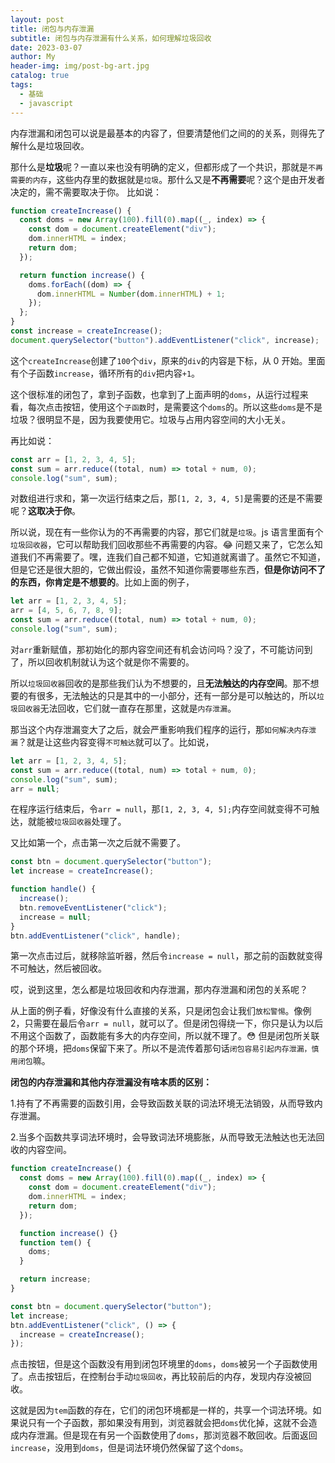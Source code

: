 ```yaml
---
layout: post
title: 闭包与内存泄漏
subtitle: 闭包与内存泄漏有什么关系，如何理解垃圾回收
date: 2023-03-07
author: My
header-img: img/post-bg-art.jpg
catalog: true
tags:
  - 基础
  - javascript
---
```


内存泄漏和闭包可以说是最基本的内容了，但要清楚他们之间的的关系，则得先了解什么是垃圾回收。

那什么是**垃圾**呢？一直以来也没有明确的定义，但都形成了一个共识，那就是`不再需要的内存`，这些内存里的数据就是`垃圾`。那什么又是**不再需要**呢？这个是由开发者决定的，需不需要取决于你。
比如说：

```js
function createIncrease() {
  const doms = new Array(100).fill(0).map((_, index) => {
    const dom = document.createElement("div");
    dom.innerHTML = index;
    return dom;
  });

  return function increase() {
    doms.forEach((dom) => {
      dom.innerHTML = Number(dom.innerHTML) + 1;
    });
  };
}
const increase = createIncrease();
document.querySelector("button").addEventListener("click", increase);
```

这个`createIncrease`创建了`100`个`div`，原来的`div`的内容是下标，从 0 开始。里面有个子函数`increase`，循环所有的`div`把内容`+1`。

这个很标准的闭包了，拿到子函数，也拿到了上面声明的`doms`，从运行过程来看，每次点击按钮，使用这个`子函数`时，是需要这个`doms`的。所以这些`doms`是不是垃圾？很明显不是，因为我要使用它。垃圾与占用内容空间的大小无关。

再比如说：

```js
const arr = [1, 2, 3, 4, 5];
const sum = arr.reduce((total, num) => total + num, 0);
console.log("sum", sum);
```

对数组进行求和，第一次运行结束之后，那`[1, 2, 3, 4, 5]`是需要的还是不需要呢？**这取决于你**。

所以说，现在有一些你认为的不再需要的内容，那它们就是`垃圾`。js 语言里面有个`垃圾回收器`，它可以帮助我们回收那些不再需要的内容。😂 问题又来了，它怎么知道我们不再需要了。嘿，连我们自己都不知道，它知道就离谱了。虽然它不知道，但是它还是很大胆的，它做出假设，虽然不知道你需要哪些东西，**但是你访问不了的东西，你肯定是不想要的**。比如上面的例子，

```js
let arr = [1, 2, 3, 4, 5];
arr = [4, 5, 6, 7, 8, 9];
const sum = arr.reduce((total, num) => total + num, 0);
console.log("sum", sum);
```

对`arr`重新赋值，那初始化的那内容空间还有机会访问吗？没了，不可能访问到了，所以回收机制就认为这个就是你不需要的。

所以`垃圾回收器`回收的是那些我们认为不想要的，且**无法触达的内存空间**。那不想要的有很多，无法触达的只是其中的一小部分，还有一部分是可以触达的，所以`垃圾回收器`无法回收，它们就一直存在那里，这就是`内存泄漏`。

那当这个内存泄漏变大了之后，就会严重影响我们程序的运行，那`如何解决内存泄漏`？就是让这些内容变得`不可触达`就可以了。比如说，

```js
let arr = [1, 2, 3, 4, 5];
const sum = arr.reduce((total, num) => total + num, 0);
console.log("sum", sum);
arr = null;
```

在程序运行结束后，令`arr = null`，那`[1, 2, 3, 4, 5];`内存空间就变得不可触达，就能被`垃圾回收器`处理了。

又比如第一个，点击第一次之后就不需要了。

```js
const btn = document.querySelector("button");
let increase = createIncrease();

function handle() {
  increase();
  btn.removeEventListener("click");
  increase = null;
}
btn.addEventListener("click", handle);
```

第一次点击过后，就移除监听器，然后令`increase = null`，那之前的函数就变得不可触达，然后被回收。

哎，说到这里，怎么都是垃圾回收和内存泄漏，那内存泄漏和闭包的关系呢？

从上面的例子看，好像没有什么直接的关系，只是闭包会让我们`放松警惕`。像例 2，只需要在最后令`arr = null`，就可以了。但是闭包得绕一下，你只是认为以后不用这个函数了，函数能有多大的内存空间，所以就不理了。😳 但是闭包所关联的那个环境，把`doms`保留下来了。所以不是流传着那句话`闭包容易引起内存泄漏，慎用闭包`嘛。

**闭包的内存泄漏和其他内存泄漏没有啥本质的区别：**

1.持有了不再需要的函数引用，会导致函数关联的词法环境无法销毁，从而导致内存泄漏。

2.当多个函数共享词法环境时，会导致词法环境膨胀，从而导致无法触达也无法回收的内容空间。

```js
function createIncrease() {
  const doms = new Array(100).fill(0).map((_, index) => {
    const dom = document.createElement("div");
    dom.innerHTML = index;
    return dom;
  });

  function increase() {}
  function tem() {
    doms;
  }

  return increase;
}

const btn = document.querySelector("button");
let increase;
btn.addEventListener("click", () => {
  increase = createIncrease();
});
```

点击按钮，但是这个函数没有用到闭包环境里的`doms`，`doms`被另一个子函数使用了。点击按钮后，在控制台手动`垃圾回收`，再比较前后的内存，发现内存没被回收。

这就是因为`tem`函数的存在，它们的闭包环境都是一样的，共享一个词法环境。如果说只有一个子函数，那如果没有用到，浏览器就会把`doms`优化掉，这就不会造成内存泄漏。但是现在有另一个函数使用了`doms`，那浏览器不敢回收。后面返回`increase`，没用到`doms`，但是词法环境仍然保留了这个`doms`。
